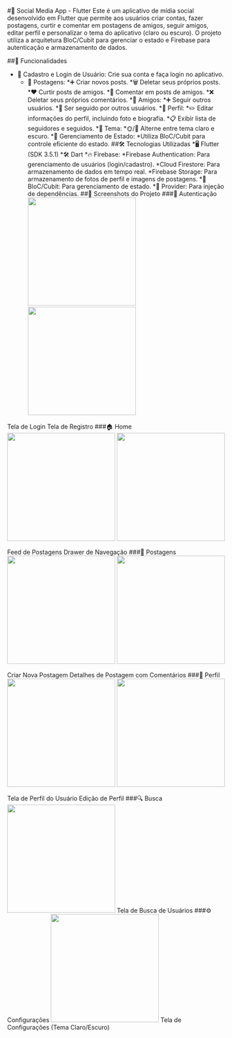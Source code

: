 #📱 Social Media App - Flutter
Este é um aplicativo de mídia social desenvolvido em Flutter que permite aos usuários criar contas, fazer postagens, curtir e comentar em postagens de amigos, seguir amigos, editar perfil e personalizar o tema do aplicativo (claro ou escuro). O projeto utiliza a arquitetura BloC/Cubit para gerenciar o estado e Firebase para autenticação e armazenamento de dados.

##🌟 Funcionalidades
* 🔑 Cadastro e Login de Usuário: Crie sua conta e faça login no aplicativo.
    * 📝 Postagens:
    *➕ Criar novos posts.
    *🗑️ Deletar seus próprios posts.
    *❤️ Curtir posts de amigos.
    *💬 Comentar em posts de amigos.
    *❌ Deletar seus próprios comentários.
*👥 Amigos:
    *➕ Seguir outros usuários.
    *🔔 Ser seguido por outros usuários.
*👤 Perfil:
    *✏️ Editar informações do perfil, incluindo foto e biografia.
    *📋 Exibir lista de seguidores e seguidos.
*🎨 Tema:
    *🌞/🌙 Alterne entre tema claro e escuro.
*📲 Gerenciamento de Estado:
  *Utiliza BloC/Cubit para controle eficiente do estado.
##🛠️ Tecnologias Utilizadas
*🖥️ Flutter (SDK 3.5.1)
*🛠️ Dart
*🔥 Firebase:
  *Firebase Authentication: Para gerenciamento de usuários (login/cadastro).
  *Cloud Firestore: Para armazenamento de dados em tempo real.
  *Firebase Storage: Para armazenamento de fotos de perfil e imagens de postagens.
*🎯 BloC/Cubit: Para gerenciamento de estado.
*🔌 Provider: Para injeção de dependências.
##📸 Screenshots do Projeto
###🔑 Autenticação
<img src="link_da_imagem_1" width="250"> <img src="link_da_imagem_2" width="250">

Tela de Login
Tela de Registro
###🏠 Home
<img src="link_da_imagem_3" width="250"> <img src="link_da_imagem_4" width="250">

Feed de Postagens
Drawer de Navegação
###📝 Postagens
<img src="link_da_imagem_5" width="250"> <img src="link_da_imagem_6" width="250">

Criar Nova Postagem
Detalhes de Postagem com Comentários
###👤 Perfil
<img src="link_da_imagem_7" width="250"> <img src="link_da_imagem_8" width="250">

Tela de Perfil do Usuário
Edição de Perfil
###🔍 Busca
<img src="link_da_imagem_9" width="250">
Tela de Busca de Usuários
###⚙️ Configurações
<img src="link_da_imagem_10" width="250">
Tela de Configurações (Tema Claro/Escuro)